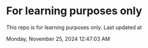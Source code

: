 # For learning purposes only
This repo is for learning purposes only.
Last updated at

Monday, November 25, 2024 12:47:03 AM

